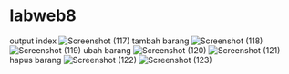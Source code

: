 # labweb8
output index
![Screenshot (117)](https://user-images.githubusercontent.com/98897250/204146347-10291a99-4471-4240-bf26-9ba98718f656.png)
tambah barang
![Screenshot (118)](https://user-images.githubusercontent.com/98897250/204146374-867b277e-be05-48ee-9843-25119890f53e.png)
![Screenshot (119)](https://user-images.githubusercontent.com/98897250/204146384-32c51d60-d5c4-45e4-a239-e27120654635.png)
ubah barang
![Screenshot (120)](https://user-images.githubusercontent.com/98897250/204146456-e850a465-9061-49d8-9eab-8b40c45826ce.png)
![Screenshot (121)](https://user-images.githubusercontent.com/98897250/204146481-8292591c-21a6-4608-b461-26d2171cdbce.png)
hapus barang
![Screenshot (122)](https://user-images.githubusercontent.com/98897250/204146691-f1780e5f-4817-4163-b53b-e75924e1b0a9.png)
![Screenshot (123)](https://user-images.githubusercontent.com/98897250/204146746-f39c37f2-29e2-467a-a831-c87a2f662ed5.png)
